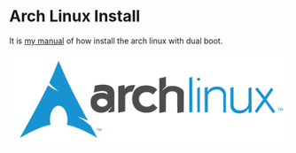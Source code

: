 # Arch Linux Install

It is [my manual](./Course/00_main_page.md) of how install the arch linux with dual boot.

<img src="./assets/arch.jpg" alt="arch linux logo" />
